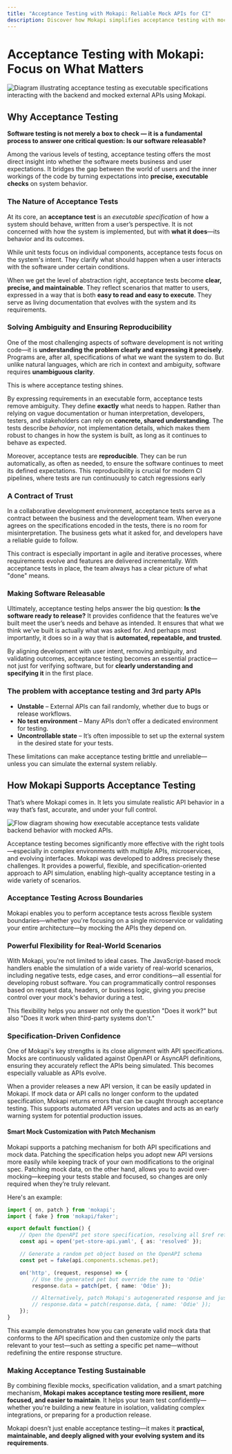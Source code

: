 ```yaml
---
title: "Acceptance Testing with Mokapi: Reliable Mock APIs for CI"
description: Discover how Mokapi simplifies acceptance testing with mock APIs for REST or Kafka. Stay aligned with specs, handle edge cases, and test with confidence.
---
```


# Acceptance Testing with Mokapi: Focus on What Matters

<img src="/acceptance-testing.png" alt="Diagram illustrating acceptance testing as executable specifications interacting with the backend and mocked external APIs using Mokapi.">

## Why Acceptance Testing

**Software testing is not merely a box to check — it is a fundamental process to answer one critical question: Is our software releasable?**

Among the various levels of testing, acceptance testing offers the most direct insight into whether the software meets business and user expectations. It bridges the gap between the world of users and the inner workings of the code by turning expectations into **precise, executable checks** on system behavior.

### The Nature of Acceptance Tests

At its core, an **acceptance test** is an *executable specification* of how a system should behave, written from a user’s perspective. It is not concerned with how the system is implemented, but with **what it does**—its behavior and its outcomes.

While unit tests focus on individual components, acceptance tests focus on the system's intent. They clarify what should happen when a user interacts with the software under certain conditions.

When we get the level of abstraction right, acceptance tests become **clear, precise, and maintainable**. They reflect scenarios that matter to users, expressed in a way that is both **easy to read and easy to execute**. They serve as living documentation that evolves with the system and its requirements.

### Solving Ambiguity and Ensuring Reproducibility

One of the most challenging aspects of software development is not writing code—it is **understanding the problem clearly and expressing it precisely**. Programs are, after all, specifications of what we want the system to do. But unlike natural languages, which are rich in context and ambiguity, software requires **unambiguous clarity**.

This is where acceptance testing shines.

By expressing requirements in an executable form, acceptance tests remove ambiguity. They define **exactly** what needs to happen. Rather than relying on vague documentation or human interpretation, developers, testers, and stakeholders can rely on **concrete, shared understanding**. The tests describe *behavior*, not implementation details, which makes them robust to changes in how the system is built, as long as it continues to behave as expected.

Moreover, acceptance tests are **reproducible**. They can be run automatically, as often as needed, to ensure the software continues to meet its defined expectations. This reproducibility is crucial for modern CI pipelines, where tests are run continuously to catch regressions early

### A Contract of Trust

In a collaborative development environment, acceptance tests serve as a contract between the business and the development team. When everyone agrees on the specifications encoded in the tests, there is no room for misinterpretation. The business gets what it asked for, and developers have a reliable guide to follow.

This contract is especially important in agile and iterative processes, where requirements evolve and features are delivered incrementally. With acceptance tests in place, the team always has a clear picture of what "done" means.

### Making Software Releasable

Ultimately, acceptance testing helps answer the big question: **Is the software ready to release?** It provides confidence that the features we’ve built meet the user’s needs and behave as intended. It ensures that what we think we’ve built is actually what was asked for. And perhaps most importantly, it does so in a way that is **automated, repeatable, and trusted**.

By aligning development with user intent, removing ambiguity, and validating outcomes, acceptance testing becomes an essential practice—not just for verifying software, but for **clearly understanding and specifying it** in the first place.

### The problem with acceptance testing and 3rd party APIs

- **Unstable** – External APIs can fail randomly, whether due to bugs or release workflows.
- **No test environment** – Many APIs don’t offer a dedicated environment for testing.
- **Uncontrollable state** – It’s often impossible to set up the external system in the desired state for your tests.

These limitations can make acceptance testing brittle and unreliable—unless you can simulate the external system reliably.
## How Mokapi Supports Acceptance Testing

That’s where Mokapi comes in. It lets you simulate realistic API behavior in a way that’s fast, accurate, and under your full control.

<img src="/acceptance-testing-mokapi.png" alt="Flow diagram showing how executable acceptance tests validate backend behavior with mocked APIs.">

Acceptance testing becomes significantly more effective with the right tools—especially in complex environments with multiple APIs, microservices, and evolving interfaces. Mokapi was developed to address precisely these challenges. It provides a powerful, flexible, and specification-oriented approach to API simulation, enabling high-quality acceptance testing in a wide variety of scenarios.

### Acceptance Testing Across Boundaries

Mokapi enables you to perform acceptance tests across flexible system boundaries—whether you're focusing on a single microservice or validating your entire architecture—by mocking the APIs they depend on.

### Powerful Flexibility for Real-World Scenarios

With Mokapi, you're not limited to ideal cases. The JavaScript-based mock handlers enable the simulation of a wide variety of real-world scenarios, including negative tests, edge cases, and error conditions—all essential for developing robust software. You can programmatically control responses based on request data, headers, or business logic, giving you precise control over your mock's behavior during a test.

This flexibility helps you answer not only the question "Does it work?" but also "Does it work when third-party systems don't."

### Specification-Driven Confidence

One of Mokapi's key strengths is its close alignment with API specifications. Mocks are continuously validated against OpenAPI or AsyncAPI definitions, ensuring they accurately reflect the APIs being simulated. This becomes especially valuable as APIs evolve.

When a provider releases a new API version, it can be easily updated in Mokapi. If mock data or API calls no longer conform to the updated specification, Mokapi returns errors that can be caught through acceptance testing. This supports automated API version updates and acts as an early warning system for potential production issues.

#### Smart Mock Customization with Patch Mechanism

Mokapi supports a patching mechanism for both API specifications and mock data. Patching the specification helps you adopt new API versions more easily while keeping track of your own modifications to the original spec. Patching mock data, on the other hand, allows you to avoid over-mocking—keeping your tests stable and focused, so changes are only required when they’re truly relevant.

Here's an example:

```typescript
import { on, patch } from 'mokapi';
import { fake } from 'mokapi/faker';

export default function() {
    // Open the OpenAPI pet store specification, resolving all $ref references
    const api = open('pet-store-api.yaml', { as: 'resolved' });

    // Generate a random pet object based on the OpenAPI schema
    const pet = fake(api.components.schemas.pet);

    on('http', (request, response) => {
        // Use the generated pet but override the name to 'Odie'
        response.data = patch(pet, { name: 'Odie' });

        // Alternatively, patch Mokapi's autogenerated response and just set the name
        // response.data = patch(response.data, { name: 'Odie' });
    });
}
```

This example demonstrates how you can generate valid mock data that conforms to the API specification and then customize only the parts relevant to your test—such as setting a specific pet name—without redefining the entire response structure.

### Making Acceptance Testing Sustainable

By combining flexible mocks, specification validation, and a smart patching mechanism, **Mokapi makes acceptance testing more resilient, more focused, and easier to maintain**. It helps your team test confidently—whether you're building a new feature in isolation, validating complex integrations, or preparing for a production release.

Mokapi doesn’t just enable acceptance testing—it makes it **practical, maintainable, and deeply aligned with your evolving system and its requirements**.